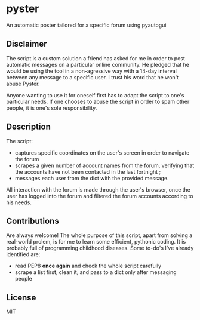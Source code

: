 # pyster
An automatic poster tailored for a specific forum using pyautogui

## Disclaimer

The script is a custom solution a friend has asked for me in order to post automatic messages on a particular online community. He pledged that he would be using the tool in a non-agressive way with a 14-day interval between any message to a specific user. I trust his word that he won't abuse Pyster. 

Anyone wanting to use it for oneself first has to adapt the script to one's particular needs. If one chooses to abuse the script in order to spam other people, it is one's sole responsibility.

## Description

The script:
- captures specific coordinates on the user's screen in order to navigate the forum 
- scrapes a given number of account names from the forum, verifying that the accounts have not been contacted in the last fortnight ;
- messages each user from the dict with the provided message. 

All interaction with the forum is made through the user's browser, once the user has logged into the forum and filtered the forum accounts according to his needs.

## Contributions

Are always welcome! The whole purpose of this script, apart from solving a real-world prolem, is for me to learn some efficient, pythonic coding. It is probably full of programming childhood diseases. Some to-do's I've already identified are:

- read PEP8 **once again** and check the whole script carefully
- scrape a list first, clean it, and pass to a dict only after messaging people

## License
MIT
